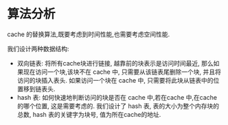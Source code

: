 # 算法分析 

cache 的替换算法,既要考虑到时间性能,也需要考虑空间性能.

我们设计两种数据结构:

* 双向链表: 将所有cache块进行链接, 越靠前的块表示是访问时间最近, 那么如果现在访问一个块,该块不在 cache 中, 只需要从该链表尾删除一个块, 并且将访问的块插入表头. 如果访问一个块在 cache 中, 只需要将此块从链表中的位置移到链表头.
* hash 表: 如何快速地判断访问的块是否在 cache 中,若在cache 中,在cache 的哪个位置, 这是需要考虑的. 我们设计了 hash 表, 表的大小为整个内存块的总数, hash 表的关键字为块号, 值为所在cache的地址.
